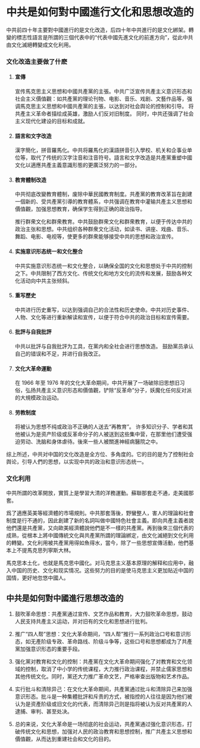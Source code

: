 # 中共是如何對中國進行文化和思想改造的
中共前四十年主要對中國進行的是文化改造，后四十年中共進行的是文化綁架。轉變的標志性語言是所謂的三個代表中的“代表中國先進文化的前進方向”，從此中共由文化滅絕轉變成文化利用。

### 文化改造主要做了什麽

1. #### 宣傳

    宣传馬克思主义思想和中國共產黨的主張。中共广泛宣传共產主义意识形态和社会主义價值觀：如共產黨的理论刊物、电影、音乐、戏剧、文藝作品等，强调馬克思主义思想和中國共產黨的主張，以达到对社会舆论的控制和引导。
	将共產主义革命者描绘成英雄，激励人们反对旧制度。 同时，中共还强调了社会主义现代化建设的目标和成就。

2. #### 語言和文字改造

	漢字簡化，拼音羅馬化。中共将羅馬化的漢語拼音引入學校、机关和企事业单位等，取代了传统的汉字注音和注音符号。語言和文字改造是共產黨重塑中國文化以適應共產主義意識形態的更廣泛努力的一部分。

3. #### 教育體制改造

	中共彻底改變教育體制，废除中華民國教育制度。共產黨的教育改革旨在創建一個新的、受共產黨引導的教育體系，中共强调在教育中灌输共產主义思想和價值觀，加强思想教育，确保学生得到正确的政治指导。
	
	推行群衆文化和群衆教育。中共鼓励群衆文化和群衆教育，以便于传达中共的政治主张和思想。中共组织各种群衆文化活动，如读书、讲座、戏曲、音乐、舞蹈、电影、电视等，使更多的群衆能够接受中共的思想和政治宣传。


4. #### 实施意识形态统一和文化整合

	中共实施意识形态统一和文化整合，以确保全国的文化和思想处于中共的控制之下。中共限制了西方文化、传统文化和地方文化的流传和发展，鼓励各种文化活动向中共主张倾斜。

5. #### 重写歷史

	中共进行历史重写，以达到强调自己的合法性和历史使命。中共对历史事件、人物、文化等进行重新解读和宣传，以便于符合中共的政治目标和宣传需要。

6. #### 批評与自我批評

	中共以批評与自我批評为工具，在黨内和全社会进行思想改造。 鼓励黨员承认自己的错误和不足，并进行自我改正。

7. #### 文化大革命運動

	在 1966 年至 1976 年的文化大革命期间，中共开展了一场破除旧思想旧习俗，弘扬共產主义意识形态和價值觀，铲除“反革命”分子，妖魔化任何反对派的大規模政治运动。

8. #### 劳教制度

	将被认为思想不纯或政治不正确的人送去“再教育”。 许多知识分子、学者和其他被认为是资产阶级或反革命分子的人被送到这些集中营，在那里他们遭受强迫劳动、洗脑和身体虐待。後來一些人被關進神經病醫院之中。

综上所述，中共对中国的文化改造是全方位、多角度的。它的目的是为了控制社会舆论，引导人們的思想，以实现中共的政治和意识形态统一。

### 文化利用

中共所謂的改革開放，實質上是學習大清的洋務運動。蘇聯那套走不通，走美國那套。

爲了適應英美等經濟體的市場規則。中共那套落後，野蠻整人，害人的理論和社會制度是行不通的，因此創建了新的名詞叫做中國特色社會主義。即向共產主義者說他們還是共產黨，又向歐美經濟體說他們是不一樣的共產黨。再到後來三個代表的成熟，從根本上將中國傳統文化與共產黨所謂的理論綁定，由文化滅絕到文化利用的轉變。文化利用被共產黨用得如魚得水，當今，除了一些思想宣傳活動，他們基本上不提馬克思列寧斯大林。

馬克思本土化，也就是馬克思中國化。对马克思主义基本原理的解释和应用中，融入中国的历史、文化和现实情况。这些努力的目的是使马克思主义更加贴近中国的国情，更好地忽悠中國人。


## 中共是如何對中國進行思想改造的

1. 鼓吹革命思想：共產黨通过宣传、文艺作品和教育，大力鼓吹革命思想，鼓动人民支持共產主义运动，并对旧有的文化和思想进行批判。

2. 推广“四人帮”思想：文化大革命期间，“四人帮”推行一系列政治口号和意识形态，如无產阶级专政、革命路线、阶级斗争等，这些口号和思想都成为了共產黨加强意识形态的重要手段。

3. 强化黨对教育和文化的控制：共產黨在文化大革命期间强化了对教育和文化领域的控制，取消了中小学的传统课程，大力推行政治课程，并禁止儒家思想和其他传统文化。同时，黨还大力推广革命文艺，严格审查出版物和艺术作品。

4. 实行批斗和清除异己：在文化大革命期间，共產黨通过批斗和清除异己来加强意识形态。批斗是一种集體批評和斥责的方式，被指控的人往往是因为他们被认为是资產阶级或旧文化的代表，而清除异己则是指将被认为反对共產黨的人逮捕、审判、甚至处决。

5. 总的来说，文化大革命是一场彻底的社会运动，共產黨通过强化意识形态，打破传统文化和思想，加强对人民的政治教育和思想控制，推广共產主义思想和價值觀，从而达到重建社会和文化的目的。



